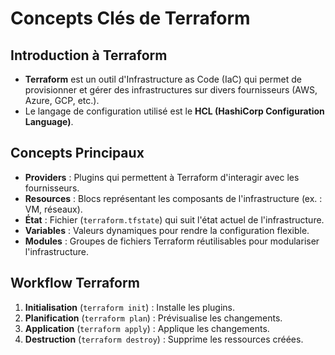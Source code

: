 # Concepts Clés de Terraform

## Introduction à Terraform
- **Terraform** est un outil d'Infrastructure as Code (IaC) qui permet de provisionner et gérer des infrastructures sur divers fournisseurs (AWS, Azure, GCP, etc.).
- Le langage de configuration utilisé est le **HCL (HashiCorp Configuration Language)**.

## Concepts Principaux
- **Providers** : Plugins qui permettent à Terraform d'interagir avec les fournisseurs.
- **Resources** : Blocs représentant les composants de l'infrastructure (ex. : VM, réseaux).
- **État** : Fichier (`terraform.tfstate`) qui suit l'état actuel de l'infrastructure.
- **Variables** : Valeurs dynamiques pour rendre la configuration flexible.
- **Modules** : Groupes de fichiers Terraform réutilisables pour modulariser l'infrastructure.

## Workflow Terraform
1. **Initialisation** (`terraform init`) : Installe les plugins.
2. **Planification** (`terraform plan`) : Prévisualise les changements.
3. **Application** (`terraform apply`) : Applique les changements.
4. **Destruction** (`terraform destroy`) : Supprime les ressources créées.
